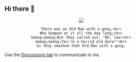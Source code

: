 ## Hi there 👋

<center>
    <img src=https://upload.wikimedia.org/wikipedia/commons/thumb/d/db/Edward_Lear_A_Book_of_Nonsense_08.jpg/330px-Edward_Lear_A_Book_of_Nonsense_08.jpg"/>
    
    There was an Old Man with a gong,<br>
    Who bumped at it all the day long;<br>
    &emsp;&emsp;But they called out, "Oh, law!<br>
    &emsp;&emsp;You're a horrid old bore!"<br>
    So they smashed that Old Man with a gong.
</center>

Use the [Discussions tab](https://github.com/rvc11main/rvc11main/discussions) to communicate to me.
